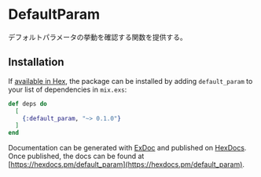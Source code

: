 # DefaultParam

デフォルトパラメータの挙動を確認する関数を提供する。

## Installation

If [available in Hex](https://hex.pm/docs/publish), the package can be installed
by adding `default_param` to your list of dependencies in `mix.exs`:

```elixir
def deps do
  [
    {:default_param, "~> 0.1.0"}
  ]
end
```

Documentation can be generated with [ExDoc](https://github.com/elixir-lang/ex_doc)
and published on [HexDocs](https://hexdocs.pm). Once published, the docs can
be found at [https://hexdocs.pm/default_param](https://hexdocs.pm/default_param).
